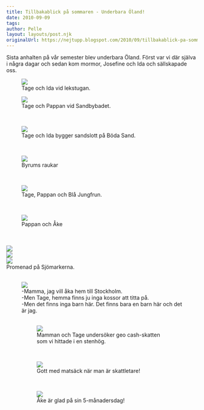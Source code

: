 ```yaml
---
title: Tillbakablick på sommaren - Underbara Öland!
date: 2010-09-09
tags: 	
author: Pelle
layout: layouts/post.njk
originalUrl: https://nejtupp.blogspot.com/2010/09/tillbakablick-pa-sommaren-underbara.html
---
```


<div style="text-align: left;">Sista anhalten på vår semester blev underbara Öland. Först var vi där  själva i några dagar och sedan kom mormor, Josefine och Ida och sällskapade oss.<br></div>

<figure>
	<img src="../../../../img/Kring+stugan+p%C3%A5+%C3%96land-_MG_4116.jpg">
	<figcaption>Tage och Ida vid lekstugan.</figcaption>
</figure>



<figure>
	<img src="../../../../img/Bad+vid+Sandbybadet-_MG_4087.jpg">
	<figcaption>Tage och Pappan vid Sandbybadet.</figcaption>
</figure><br>

<figure>
	<img src="../../../../img/Bad+p%C3%A5+B%C3%B6da+Sand-_MG_4137.jpg">
	<figcaption>Tage och Ida bygger sandslott på Böda Sand.<br></figcaption>
</figure>

</div><br><figure>
	<img src="../../../../img/Vid+raukarna+i+Byrum-_MG_4029.jpg">
	<figcaption>Byrums raukar</figcaption>
</figure><br>

<figure>
	<img src="../../../../img/Vid+raukarna+i+Byrum-_MG_3989.jpg">
	<figcaption>Tage, Pappan och Blå Jungfrun.</figcaption>
</figure><br>

<figure>
	<img src="../../../../img/Vid+raukarna+i+Byrum-_MG_4051.jpg">
	<figcaption>Pappan och Åke</figcaption>
</figure><br><br><img src="../../../../img/Vid+raukarna+i+Byrum-_MG_4041.jpg"><br><img src="../../../../img/Vid+raukarna+i+Byrum-_MG_3999.jpg"><br><img src="../../../../img/Promenad+p%C3%A5+Sj%C3%B6markerna-_MG_3962.jpg">
	<figcaption>Promenad på Sjömarkerna.</figcaption>
</figure><br>

<figure>
	<img src="../../../../img/Promenad+p%C3%A5+Sj%C3%B6markerna-_MG_3911.jpg">
	<figcaption>-Mamma, jag vill åka hem till Stockholm.<br>-Men Tage, hemma finns ju inga kossor att titta på.<br>-Men det finns inga barn här. Det finns bara en barn här och det är jag.<br><br></span></span></div>

<figure>
	<img src="../../../../img/Promenad+p%C3%A5+Sj%C3%B6markerna-_MG_3955.jpg">
	<figcaption>Mamman och Tage undersöker geo cash-skatten som vi hittade i en stenhög.</figcaption>
</figure><br>

<figure>
	<img src="../../../../img/Promenad+p%C3%A5+Sj%C3%B6markerna-_MG_3941.jpg">
	<figcaption>Gott med matsäck när man är skattletare!</figcaption>
</figure><br>

<figure>
	<img src="../../../../img/Kring+stugan+p%C3%A5+%C3%96land-_MG_4061.jpg">
	<figcaption>Åke är glad på sin 5-månadersdag!</figcaption>
</figure>
